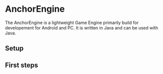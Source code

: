 # AnchorEngine
The AnchorEngine is a lightweight Game Engine primarily build for developement for Android and PC.
It is written in Java and can be used with Java.

## Setup

## First steps
